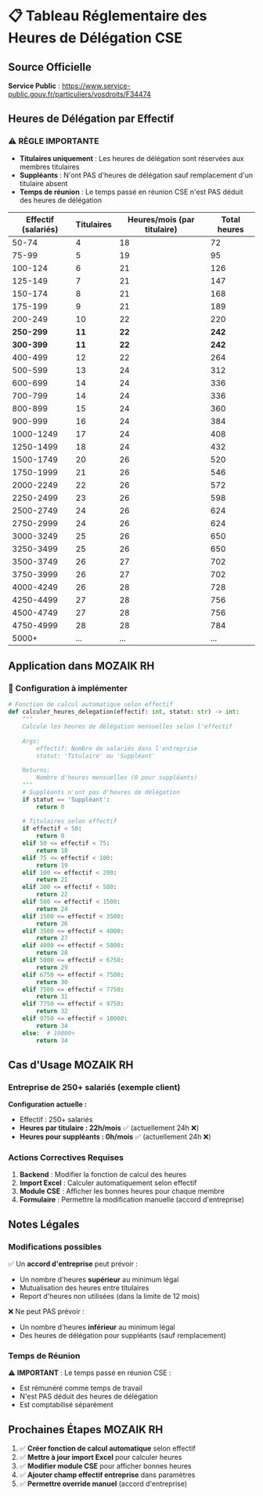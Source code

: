 # 📋 Tableau Réglementaire des Heures de Délégation CSE

## Source Officielle
**Service Public** : https://www.service-public.gouv.fr/particuliers/vosdroits/F34474

## Heures de Délégation par Effectif

### ⚠️ RÈGLE IMPORTANTE
- **Titulaires uniquement** : Les heures de délégation sont réservées aux membres titulaires
- **Suppléants** : N'ont PAS d'heures de délégation sauf remplacement d'un titulaire absent
- **Temps de réunion** : Le temps passé en réunion CSE n'est PAS déduit des heures de délégation

| Effectif (salariés) | Titulaires | Heures/mois (par titulaire) | Total heures |
|---------------------|------------|----------------------------|--------------|
| 50-74 | 4 | 18 | 72 |
| 75-99 | 5 | 19 | 95 |
| 100-124 | 6 | 21 | 126 |
| 125-149 | 7 | 21 | 147 |
| 150-174 | 8 | 21 | 168 |
| 175-199 | 9 | 21 | 189 |
| 200-249 | 10 | 22 | 220 |
| **250-299** | **11** | **22** | **242** |
| **300-399** | **11** | **22** | **242** |
| 400-499 | 12 | 22 | 264 |
| 500-599 | 13 | 24 | 312 |
| 600-699 | 14 | 24 | 336 |
| 700-799 | 14 | 24 | 336 |
| 800-899 | 15 | 24 | 360 |
| 900-999 | 16 | 24 | 384 |
| 1000-1249 | 17 | 24 | 408 |
| 1250-1499 | 18 | 24 | 432 |
| 1500-1749 | 20 | 26 | 520 |
| 1750-1999 | 21 | 26 | 546 |
| 2000-2249 | 22 | 26 | 572 |
| 2250-2499 | 23 | 26 | 598 |
| 2500-2749 | 24 | 26 | 624 |
| 2750-2999 | 24 | 26 | 624 |
| 3000-3249 | 25 | 26 | 650 |
| 3250-3499 | 25 | 26 | 650 |
| 3500-3749 | 26 | 27 | 702 |
| 3750-3999 | 26 | 27 | 702 |
| 4000-4249 | 26 | 28 | 728 |
| 4250-4499 | 27 | 28 | 756 |
| 4500-4749 | 27 | 28 | 756 |
| 4750-4999 | 28 | 28 | 784 |
| 5000+ | ... | ... | ... |

## Application dans MOZAIK RH

### 🔧 Configuration à implémenter

```python
# Fonction de calcul automatique selon effectif
def calculer_heures_delegation(effectif: int, statut: str) -> int:
    """
    Calcule les heures de délégation mensuelles selon l'effectif
    
    Args:
        effectif: Nombre de salariés dans l'entreprise
        statut: 'Titulaire' ou 'Suppléant'
    
    Returns:
        Nombre d'heures mensuelles (0 pour suppléants)
    """
    # Suppléants n'ont pas d'heures de délégation
    if statut == 'Suppléant':
        return 0
    
    # Titulaires selon effectif
    if effectif < 50:
        return 0
    elif 50 <= effectif < 75:
        return 18
    elif 75 <= effectif < 100:
        return 19
    elif 100 <= effectif < 200:
        return 21
    elif 200 <= effectif < 500:
        return 22
    elif 500 <= effectif < 1500:
        return 24
    elif 1500 <= effectif < 3500:
        return 26
    elif 3500 <= effectif < 4000:
        return 27
    elif 4000 <= effectif < 5000:
        return 28
    elif 5000 <= effectif < 6750:
        return 29
    elif 6750 <= effectif < 7500:
        return 30
    elif 7500 <= effectif < 7750:
        return 31
    elif 7750 <= effectif < 9750:
        return 32
    elif 9750 <= effectif < 10000:
        return 34
    else:  # 10000+
        return 34
```

## Cas d'Usage MOZAIK RH

### Entreprise de 250+ salariés (exemple client)

**Configuration actuelle :**
- Effectif : 250+ salariés
- **Heures par titulaire : 22h/mois** ✅ (actuellement 24h ❌)
- **Heures pour suppléants : 0h/mois** ✅ (actuellement 24h ❌)

### Actions Correctives Requises

1. **Backend** : Modifier la fonction de calcul des heures
2. **Import Excel** : Calculer automatiquement selon effectif
3. **Module CSE** : Afficher les bonnes heures pour chaque membre
4. **Formulaire** : Permettre la modification manuelle (accord d'entreprise)

## Notes Légales

### Modifications possibles
✅ Un **accord d'entreprise** peut prévoir :
- Un nombre d'heures **supérieur** au minimum légal
- Mutualisation des heures entre titulaires
- Report d'heures non utilisées (dans la limite de 12 mois)

❌ Ne peut PAS prévoir :
- Un nombre d'heures **inférieur** au minimum légal
- Des heures de délégation pour suppléants (sauf remplacement)

### Temps de Réunion
⚠️ **IMPORTANT** : Le temps passé en réunion CSE :
- Est rémunéré comme temps de travail
- N'est PAS déduit des heures de délégation
- Est comptabilisé séparément

## Prochaines Étapes MOZAIK RH

1. ✅ **Créer fonction de calcul automatique** selon effectif
2. ✅ **Mettre à jour import Excel** pour calculer heures
3. ✅ **Modifier module CSE** pour afficher bonnes heures
4. ✅ **Ajouter champ effectif entreprise** dans paramètres
5. ✅ **Permettre override manuel** (accord d'entreprise)
